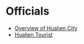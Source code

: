# Officials

- [Overview of Hualien City](https://www.hualien.gov.tw/content_edit.php?menu=2620&typeid=2620)
- [Hualien Tourist](https://tour-hualien.hl.gov.tw/en/Default.aspx)
